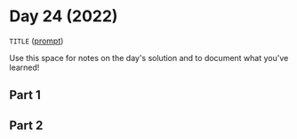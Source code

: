 # Day 24 (2022)

`TITLE` ([prompt](https://adventofcode.com/2022/day/24))

Use this space for notes on the day's solution and to document what you've learned!

## Part 1

## Part 2

